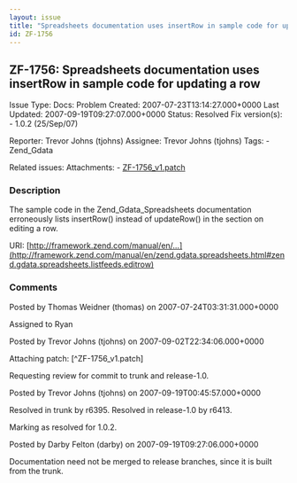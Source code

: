 ```yaml
---
layout: issue
title: "Spreadsheets documentation uses insertRow in sample code for updating a row"
id: ZF-1756
---
```


ZF-1756: Spreadsheets documentation uses insertRow in sample code for updating a row
------------------------------------------------------------------------------------

 Issue Type: Docs: Problem Created: 2007-07-23T13:14:27.000+0000 Last Updated: 2007-09-19T09:27:07.000+0000 Status: Resolved Fix version(s): - 1.0.2 (25/Sep/07)
 
 Reporter:  Trevor Johns (tjohns)  Assignee:  Trevor Johns (tjohns)  Tags: - Zend\_Gdata
 
 Related issues: 
 Attachments: - [ZF-1756\_v1.patch](/issues/secure/attachment/10775/ZF-1756_v1.patch)
 
### Description

The sample code in the Zend\_Gdata\_Spreadsheets documentation erroneously lists insertRow() instead of updateRow() in the section on editing a row.

URI: [http://framework.zend.com/manual/en/…](http://framework.zend.com/manual/en/zend.gdata.spreadsheets.html#zend.gdata.spreadsheets.listfeeds.editrow)

 

 

### Comments

Posted by Thomas Weidner (thomas) on 2007-07-24T03:31:31.000+0000

Assigned to Ryan

 

 

Posted by Trevor Johns (tjohns) on 2007-09-02T22:34:06.000+0000

Attaching patch: [^ZF-1756\_v1.patch]

Requesting review for commit to trunk and release-1.0.

 

 

Posted by Trevor Johns (tjohns) on 2007-09-19T00:45:57.000+0000

Resolved in trunk by r6395. Resolved in release-1.0 by r6413.

Marking as resolved for 1.0.2.

 

 

Posted by Darby Felton (darby) on 2007-09-19T09:27:06.000+0000

Documentation need not be merged to release branches, since it is built from the trunk.

 

 